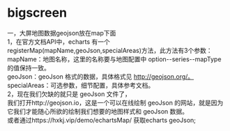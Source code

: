 # bigscreen<br>
一，大屏地图数据geojson放在map下面<br>
1，在官方文档API中，echarts 有一个registerMap(mapName,geoJson,specialAreas)方法，此方法有3个参数：<br>
mapName：地图名称，这里的名称要与地图配置中 option--series--mapType 的值保持一致。<br>
geoJson：geoJson 格式的数据，具体格式见 http://geojson.org/。<br>
specialAreas：可选参数，细节配置，具体参考文档。<br>
2，现在我们欠缺的就只是 geoJson 文件了，<br>
我们打开http://geojson.io，这是一个可以在线绘制 geoJson 的网站，就是因为它我们才能随心所欲的绘制我们想要的地图样式和 geoJson 数据。<br>
或者通过https://hxkj.vip/demo/echartsMap/ 获取echarts geoJson;<br>
